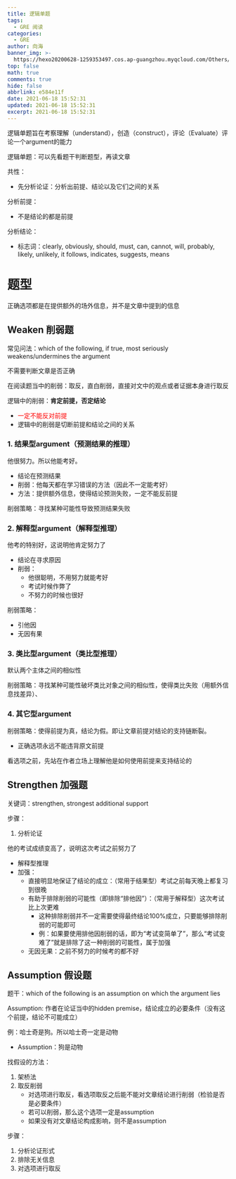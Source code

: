 ```yaml
---
title: 逻辑单题
tags:
  - GRE 阅读
categories:
  - GRE
author: 向海
banner_img: >-
  https://hexo20200628-1259353497.cos.ap-guangzhou.myqcloud.com/Others/Fluid/post/post2.jpg
top: false
math: true
comments: true
hide: false
abbrlink: e584e11f
date: 2021-06-18 15:52:31
updated: 2021-06-18 15:52:31
excerpt: 2021-06-18 15:52:31
---
```


逻辑单题旨在考察理解（understand），创造（construct），评论（Evaluate）评论一个argument的能力

逻辑单题：可以先看题干判断题型，再读文章

共性：

+ 先分析论证：分析出前提、结论以及它们之间的关系

分析前提：

+ 不是结论的都是前提

分析结论：

+ 标志词：clearly, obviously, should, must, can, cannot, will, probably, likely, unlikely, it follows, indicates, suggests, means

# 题型

正确选项都是在提供额外的场外信息，并不是文章中提到的信息

## Weaken 削弱题

常见问法：which of the following, if true, most seriously weakens/undermines the argument

不需要判断文章是否正确

在阅读题当中的削弱：取反，直白削弱，直接对文中的观点或者证据本身进行取反

逻辑中的削弱：**肯定前提，否定结论**

+ <font color="FF0000">一定不能反对前提</font>
+ 逻辑中的削弱是切断前提和结论之间的关系

### 1. 结果型argument（预测结果的推理）

他很努力。所以他能考好。

+ 结论在预测结果
+ 削弱：他每天都在学习错误的方法（因此不一定能考好）
+ 方法：提供额外信息，使得结论预测失败，一定不能反前提

削弱策略：寻找某种可能性导致预测结果失败

### 2. 解释型argument（解释型推理）

他考的特别好，这说明他肯定努力了

+ 结论在寻求原因
+ 削弱：
  + 他很聪明，不用努力就能考好
  + 考试时候作弊了
  + 不努力的时候也很好

削弱策略：

+ 引他因
+ 无因有果

### 3. 类比型argument（类比型推理）

默认两个主体之间的相似性

削弱策略：寻找某种可能性破坏类比对象之间的相似性，使得类比失败（用额外信息找差异）、

### 4. 其它型argument

削弱策略：使得前提为真，结论为假。即让文章前提对结论的支持链断裂。

+ 正确选项永远不能违背原文前提

看选项之前，先站在作者立场上理解他是如何使用前提来支持结论的

## Strengthen 加强题

关键词：strengthen, strongest additional support

步骤：

1. 分析论证

他的考试成绩变高了，说明这次考试之前努力了

+ 解释型推理
+ 加强：
  + 直接明显地保证了结论的成立：（常用于结果型）考试之前每天晚上都复习到很晚
  + 有助于排除削弱的可能性（即排除“排他因”）：（常用于解释型）这次考试比上次更难
    + 这种排除削弱并不一定需要使得最终结论100%成立，只要能够排除削弱的可能即可
    + 例：如果要使用排他因削弱的话，即为“考试变简单了”，那么“考试变难了”就是排除了这一种削弱的可能性，属于加强
  + 无因无果：之前不努力的时候考的都不好

## Assumption 假设题

题干：which of the following is an assumption on which the argument lies

Assumption: 作者在论证当中的hidden premise，结论成立的必要条件（没有这个前提，结论不可能成立）

例：哈士奇是狗。所以哈士奇一定是动物

+ Assumption：狗是动物

找假设的方法：

1. 架桥法
2. 取反削弱
   + 对选项进行取反，看选项取反之后能不能对文章结论进行削弱（检验是否是必要条件）
   + 若可以削弱，那么这个选项一定是assumption
   + 如果没有对文章结论构成影响，则不是assumption

步骤：

1. 分析论证形式
2. 排除无关信息
3. 对选项进行取反